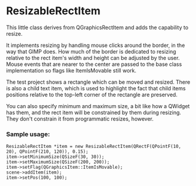 # ResizableRectItem

This little class derives from QGraphicsRectItem and adds the capability to resize.

It implements resizing by handling mouse clicks around the border, in the way that GIMP does. How much of the border is dedicated to resizing relative to the rect item's width and height can be adjusted by the user. Mouse events that are nearer to the center are passed to the base class implementation so flags like ItemIsMovable still work.

The test project shows a rectangle which can be moved and resized. There is also a child text item, which is used to highlight the fact that child items positions relative to the top-left corner of the rectangle are preserved.

You can also specify minimum and maximum size, a bit like how a QWidget has them, and the rect item will be constrained by them during resizing. They don't constrain it from programmatic resizes, however.

### Sample usage:

    ResizableRectItem *item = new ResizableRectItem(QRectF(QPointF(10, 20), QPointF(210, 120)), 0.15);
    item->setMinimumSize(QSizeF(30, 30));
    item->setMaximumSize(QSizeF(200, 200));
    item->setFlag(QGraphicsItem::ItemIsMovable);
    scene->addItem(item);
    item->setPos(100, 100);

